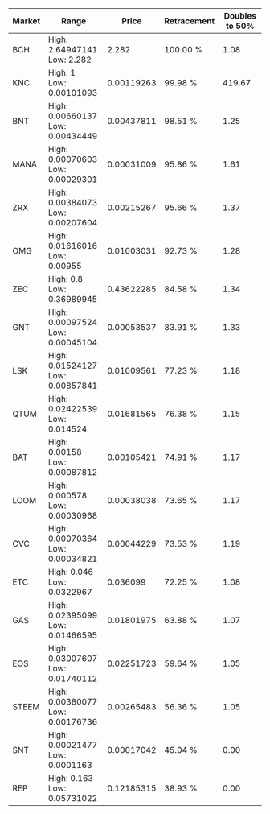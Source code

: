 | Market | Range | Price| Retracement | Doubles to 50% |
| --- | --- | --- | --- | --- |
| BCH | High: 2.64947141<br />Low: 2.282 | 2.282 | 100.00 % | 1.08 |
| KNC | High: 1<br />Low: 0.00101093 | 0.00119263 | 99.98 % | 419.67 |
| BNT | High: 0.00660137<br />Low: 0.00434449 | 0.00437811 | 98.51 % | 1.25 |
| MANA | High: 0.00070603<br />Low: 0.00029301 | 0.00031009 | 95.86 % | 1.61 |
| ZRX | High: 0.00384073<br />Low: 0.00207604 | 0.00215267 | 95.66 % | 1.37 |
| OMG | High: 0.01616016<br />Low: 0.00955 | 0.01003031 | 92.73 % | 1.28 |
| ZEC | High: 0.8<br />Low: 0.36989945 | 0.43622285 | 84.58 % | 1.34 |
| GNT | High: 0.00097524<br />Low: 0.00045104 | 0.00053537 | 83.91 % | 1.33 |
| LSK | High: 0.01524127<br />Low: 0.00857841 | 0.01009561 | 77.23 % | 1.18 |
| QTUM | High: 0.02422539<br />Low: 0.014524 | 0.01681565 | 76.38 % | 1.15 |
| BAT | High: 0.00158<br />Low: 0.00087812 | 0.00105421 | 74.91 % | 1.17 |
| LOOM | High: 0.000578<br />Low: 0.00030968 | 0.00038038 | 73.65 % | 1.17 |
| CVC | High: 0.00070364<br />Low: 0.00034821 | 0.00044229 | 73.53 % | 1.19 |
| ETC | High: 0.046<br />Low: 0.0322967 | 0.036099 | 72.25 % | 1.08 |
| GAS | High: 0.02395099<br />Low: 0.01466595 | 0.01801975 | 63.88 % | 1.07 |
| EOS | High: 0.03007607<br />Low: 0.01740112 | 0.02251723 | 59.64 % | 1.05 |
| STEEM | High: 0.00380077<br />Low: 0.00176736 | 0.00265483 | 56.36 % | 1.05 |
| SNT | High: 0.00021477<br />Low: 0.0001163 | 0.00017042 | 45.04 % | 0.00 |
| REP | High: 0.163<br />Low: 0.05731022 | 0.12185315 | 38.93 % | 0.00 |
